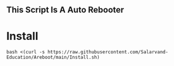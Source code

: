 ## This Script Is A Auto Rebooter

# Install

```
bash <(curl -s https://raw.githubusercontent.com/Salarvand-Education/Areboot/main/Install.sh)
```
